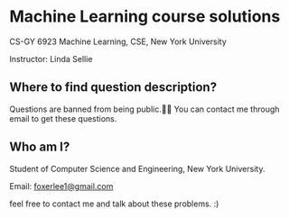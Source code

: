 # Machine Learning course solutions

CS-GY 6923 Machine Learning, CSE, New York University

Instructor: Linda Sellie

## Where to find question description?

Questions are banned from being public.🤦‍♀️ You can contact me through email to get these questions.

## Who am I?

Student of Computer Science and Engineering, New York University.

Email: foxerlee1@gmail.com

feel free to contact me and talk about these problems. :)
